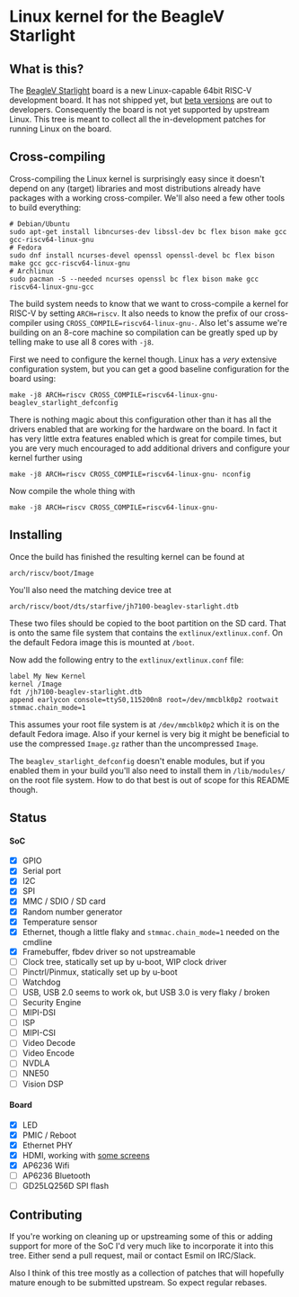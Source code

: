 # Linux kernel for the BeagleV Starlight

## What is this?

The [BeagleV Starlight][bborg] board is a new Linux-capable 64bit RISC-V
development board. It has not shipped yet, but [beta versions][beta] are out to
developers. Consequently the board is not yet supported by upstream Linux. This
tree is meant to collect all the in-development patches for running Linux on
the board.

[bborg]: https://beagleboard.org/beaglev
[beta]: https://github.com/beagleboard/beaglev-starlight

## Cross-compiling

Cross-compiling the Linux kernel is surprisingly easy since it doesn't depend
on any (target) libraries and most distributions already have packages with a
working cross-compiler. We'll also need a few other tools to build everything:
```shell
# Debian/Ubuntu
sudo apt-get install libncurses-dev libssl-dev bc flex bison make gcc gcc-riscv64-linux-gnu
# Fedora
sudo dnf install ncurses-devel openssl openssl-devel bc flex bison make gcc gcc-riscv64-linux-gnu
# Archlinux
sudo pacman -S --needed ncurses openssl bc flex bison make gcc riscv64-linux-gnu-gcc
```

The build system needs to know that we want to cross-compile a kernel for
RISC-V by setting `ARCH=riscv`. It also needs to know the prefix of our
cross-compiler using `CROSS_COMPILE=riscv64-linux-gnu-`. Also let's assume
we're building on an 8-core machine so compilation can be greatly sped up by
telling make to use all 8 cores with `-j8`.

First we need to configure the kernel though. Linux has a *very* extensive
configuration system, but you can get a good baseline configuration for the
board using:
```shell
make -j8 ARCH=riscv CROSS_COMPILE=riscv64-linux-gnu- beaglev_starlight_defconfig
```

There is nothing magic about this configuration other than it has all the
drivers enabled that are working for the hardware on the board. In fact it has
very little extra features enabled which is great for compile times, but you
are very much encouraged to add additional drivers and configure your kernel
further using
```shell
make -j8 ARCH=riscv CROSS_COMPILE=riscv64-linux-gnu- nconfig
```

Now compile the whole thing with
```
make -j8 ARCH=riscv CROSS_COMPILE=riscv64-linux-gnu-
```


## Installing

Once the build has finished the resulting kernel can be found at
```shell
arch/riscv/boot/Image
```
You'll also need the matching device tree at
```shell
arch/riscv/boot/dts/starfive/jh7100-beaglev-starlight.dtb
```
These two files should be copied to the boot partition on the SD card. That is
onto the same file system that contains the `extlinux/extlinux.conf`. On the
default Fedora image this is mounted at `/boot`.

Now add the following entry to the `extlinux/extlinux.conf` file:
```
label My New Kernel
kernel /Image
fdt /jh7100-beaglev-starlight.dtb
append earlycon console=ttyS0,115200n8 root=/dev/mmcblk0p2 rootwait stmmac.chain_mode=1
```

This assumes your root file system is at `/dev/mmcblk0p2` which it is on the
default Fedora image. Also if your kernel is very big it might be beneficial to
use the compressed `Image.gz` rather than the uncompressed `Image`.

The `beaglev_starlight_defconfig` doesn't enable modules, but if you enabled them in
your build you'll also need to install them in `/lib/modules/` on the root file
system. How to do that best is out of scope for this README though.


## Status

#### SoC

- [x] GPIO
- [x] Serial port
- [x] I2C
- [x] SPI
- [x] MMC / SDIO / SD card
- [x] Random number generator
- [x] Temperature sensor
- [x] Ethernet, though a little flaky and `stmmac.chain_mode=1` needed on the cmdline
- [x] Framebuffer, fbdev driver so not upstreamable
- [ ] Clock tree, statically set up by u-boot, WIP clock driver
- [ ] Pinctrl/Pinmux, statically set up by u-boot
- [ ] Watchdog
- [ ] USB, USB 2.0 seems to work ok, but USB 3.0 is very flaky / broken
- [ ] Security Engine
- [ ] MIPI-DSI
- [ ] ISP
- [ ] MIPI-CSI
- [ ] Video Decode
- [ ] Video Encode
- [ ] NVDLA
- [ ] NNE50
- [ ] Vision DSP

#### Board

- [x] LED
- [x] PMIC / Reboot
- [x] Ethernet PHY
- [x] HDMI, working with [some screens][hdmi]
- [x] AP6236 Wifi
- [ ] AP6236 Bluetooth
- [ ] GD25LQ256D SPI flash

[hdmi]: https://forum.beagleboard.org/t/hdmi-displays-compatible-list/

## Contributing

If you're working on cleaning up or upstreaming some of this or adding support
for more of the SoC I'd very much like to incorporate it into this tree. Either
send a pull request, mail or contact Esmil on IRC/Slack.

Also I think of this tree mostly as a collection of patches that will hopefully
mature enough to be submitted upstream. So expect regular rebases.
